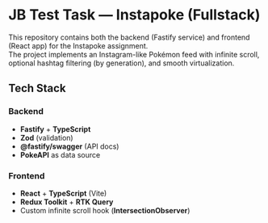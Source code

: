 # JB Test Task — Instapoke (Fullstack)

This repository contains both the backend (Fastify service) and frontend (React app) for the Instapoke assignment.  
The project implements an Instagram-like Pokémon feed with infinite scroll, optional hashtag filtering (by generation), and smooth virtualization.

## Tech Stack

### Backend
- **Fastify** + **TypeScript**
- **Zod** (validation)
- **@fastify/swagger** (API docs)
- **PokeAPI** as data source

### Frontend
- **React** + **TypeScript** (Vite)
- **Redux Toolkit** + **RTK Query**
- Custom infinite scroll hook (**IntersectionObserver**)
